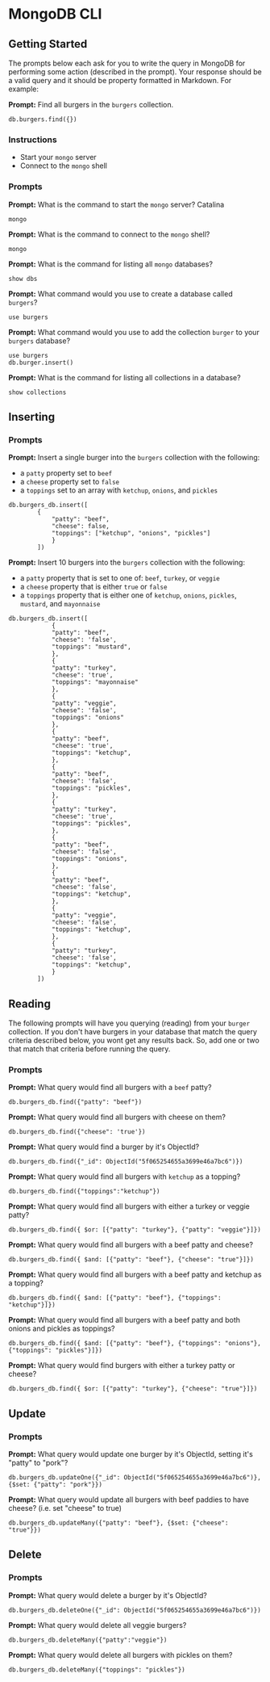 # MongoDB CLI

## Getting Started

The prompts below each ask for you to write the query in MongoDB for performing
some action (described in the prompt). Your response should be a valid query and
it should be property formatted in Markdown. For example:

**Prompt:** Find all burgers in the `burgers` collection.

```
db.burgers.find({})
```

### Instructions

* Start your `mongo` server
* Connect to the `mongo` shell

### Prompts

**Prompt:** What is the command to start the `mongo` server?
Catalina 
```
mongo 
```
**Prompt:** What is the command to connect to the `mongo` shell?
```
mongo 
```

**Prompt:** What is the command for listing all `mongo` databases?
```
show dbs 
```
**Prompt:** What command would you use to create a database called `burgers`?
```
use burgers
```

**Prompt:** What command would you use to add the collection `burger` to your
`burgers` database?
```
use burgers
db.burger.insert()
```
**Prompt:** What is the command for listing all collections in a database?
```
show collections 
```

## Inserting

### Prompts

**Prompt:** Insert a single burger into the `burgers` collection with the
following:

* a `patty` property set to `beef`
* a `cheese` property set to `false`
* a `toppings` set to an array with `ketchup`, `onions`, and `pickles`
```
db.burgers_db.insert([
        {
            "patty": "beef",
            "cheese": false, 
            "toppings": ["ketchup", "onions", "pickles"]
            }
        ]) 
``` 
**Prompt:** Insert 10 burgers into the `burgers` collection with the following:

* a `patty` property that is set to one of: `beef`, `turkey`, or `veggie`
* a `cheese` property that is either `true` or `false`
* a `toppings` property that is either one of `ketchup`, `onions`, `pickles`,
  `mustard`, and `mayonnaise`
```
db.burgers_db.insert([
            {
            "patty": "beef",
            "cheese": 'false', 
            "toppings": "mustard",
            },
            {
            "patty": "turkey",
            "cheese": 'true', 
            "toppings": "mayonnaise"
            }, 
            {
            "patty": "veggie",
            "cheese": 'false', 
            "toppings": "onions"
            },
            {
            "patty": "beef",
            "cheese": 'true', 
            "toppings": "ketchup",
            },
            {
            "patty": "beef",
            "cheese": 'false', 
            "toppings": "pickles",
            }, 
            {
            "patty": "turkey",
            "cheese": 'true', 
            "toppings": "pickles",
            }, 
            {
            "patty": "beef",
            "cheese": 'false', 
            "toppings": "onions",
            },
            {
            "patty": "beef",
            "cheese": 'false', 
            "toppings": "ketchup",
            },
            {
            "patty": "veggie",
            "cheese": 'false', 
            "toppings": "ketchup",
            },
            {
            "patty": "turkey",
            "cheese": 'false', 
            "toppings": "ketchup",
            }
        ]) 

``` 
## Reading

The following prompts will have you querying (reading) from your `burger`
collection. If you don't have burgers in your database that match the query
criteria described below, you wont get any results back. So, add one or two that
match that criteria before running the query.

### Prompts

**Prompt:** What query would find all burgers with a `beef` patty?
```
db.burgers_db.find({"patty": "beef"})
``` 
**Prompt:** What query would find all burgers with cheese on them?
```
db.burgers_db.find({"cheese": 'true'})
```
**Prompt:** What query would find a burger by it's ObjectId?
```
db.burgers_db.find({"_id": ObjectId("5f065254655a3699e46a7bc6")})
``` 
**Prompt:** What query would find all burgers with `ketchup` as a topping?
```
db.burgers_db.find({"toppings":"ketchup"})
```
**Prompt:** What query would find all burgers with either a turkey or veggie
patty?
```
db.burgers_db.find({ $or: [{"patty": "turkey"}, {"patty": "veggie"}]})
```
**Prompt:** What query would find all burgers with a beef patty and cheese?
```
db.burgers_db.find({ $and: [{"patty": "beef"}, {"cheese": "true"}]})
```
**Prompt:** What query would find all burgers with a beef patty and ketchup as
a topping?
```
db.burgers_db.find({ $and: [{"patty": "beef"}, {"toppings": "ketchup"}]})
```
**Prompt:** What query would find all burgers with a beef patty and both onions
and pickles as toppings?
```
db.burgers_db.find({ $and: [{"patty": "beef"}, {"toppings": "onions"}, {"toppings": "pickles"}]})
```
**Prompt:** What query would find burgers with either a turkey patty or cheese?
```
db.burgers_db.find({ $or: [{"patty": "turkey"}, {"cheese": "true"}]})
```
## Update

### Prompts

**Prompt:** What query would update one burger by it's ObjectId, setting it's
"patty" to "pork"?
```
db.burgers_db.updateOne({"_id": ObjectId("5f065254655a3699e46a7bc6")}, {$set: {"patty": "pork"}})
```

**Prompt:** What query would update all burgers with beef paddies to have
cheese? (i.e. set "cheese" to true)
```
db.burgers_db.updateMany({"patty": "beef"}, {$set: {"cheese": "true"}})
```
## Delete

### Prompts

**Prompt:** What query would delete a burger by it's ObjectId?
```
db.burgers_db.deleteOne({"_id": ObjectId("5f065254655a3699e46a7bc6")})
```
**Prompt:** What query would delete all veggie burgers?
```
db.burgers_db.deleteMany({"patty":"veggie"})
```
**Prompt:** What query would delete all burgers with pickles on them?
```
db.burgers_db.deleteMany({"toppings": "pickles"})
```